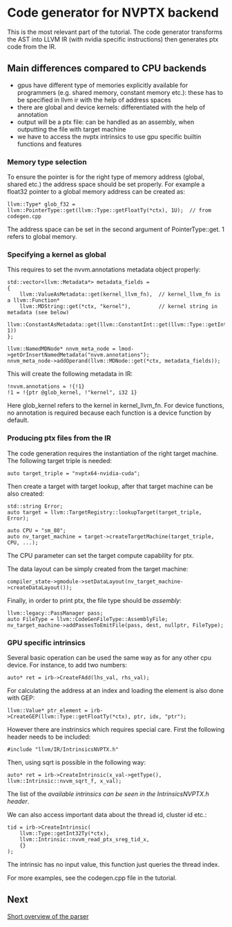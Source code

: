 # Code generator for NVPTX backend

This is the most relevant part of the tutorial.
The code generator transforms the AST into LLVM IR (with nvidia specific instructions) then generates
ptx code from the IR.

## Main differences compared to CPU backends

* gpus have different type of memories explicitly available for programmers (e.g. shared memory, constant memory etc.): these has to be specified in llvm ir with the help of address spaces
* there are global and device kernels: differentiated with the help of annotation
* output will be a ptx file: can be handled as an assembly, when outputting the file with target machine
* we have to access the nvptx intrinsics to use gpu specific builtin functions and features

### Memory type selection

To ensure the pointer is for the right type of memory address (global, shared etc.) the address space should be set properly.
For example a float32 pointer to a global memory address can be created as:

```
llvm::Type* glob_f32 = llvm::PointerType::get(llvm::Type::getFloatTy(*ctx), 1U);  // from codegen.cpp
```

The address space can be set in the second argument of PointerType::get. 1 refers to global memory.

### Specifying a kernel as global

This requires to set the nvvm.annotations metadata object properly:

```
std::vector<llvm::Metadata*> metadata_fields =
{
    llvm::ValueAsMetadata::get(kernel_llvm_fn),  // kernel_llvm_fn is a llvm::Function* 
    llvm::MDString::get(*ctx, "kernel"),         // kernel string in metadata (see below)
    llvm::ConstantAsMetadata::get(llvm::ConstantInt::get(llvm::Type::getInt32Ty(*ctx), 1))
};

llvm::NamedMDNode* nnvm_meta_node = lmod->getOrInsertNamedMetadata("nvvm.annotations");
nnvm_meta_node->addOperand(llvm::MDNode::get(*ctx, metadata_fields));
```

This will create the following metadata in IR:

```
!nvvm.annotations = !{!1}
!1 = !{ptr @glob_kernel, !"kernel", i32 1}
```

Here glob_kernel refers to the kernel in kernel_llvm_fn. 
For device functions, no annotation is required because each function is a device function by default.

### Producing ptx files from the IR

The code generation requires the instantiation of the right target machine.
The following target triple is needed:
```
auto target_triple = "nvptx64-nvidia-cuda";
```

Then create a target with target lookup, after that target machine can be also created:
```
std::string Error;
auto target = llvm::TargetRegistry::lookupTarget(target_triple, Error);

auto CPU = "sm_80"; 
auto nv_target_machine = target->createTargetMachine(target_triple, CPU, ...);
```
The CPU parameter can set the target compute capability for ptx.

The data layout can be simply created from the target machine:
```
compiler_state->gmodule->setDataLayout(nv_target_machine->createDataLayout());
```

Finally, in order to print ptx, the file type should be *assembly*:
```
llvm::legacy::PassManager pass;
auto FileType = llvm::CodeGenFileType::AssemblyFile;
nv_target_machine->addPassesToEmitFile(pass, dest, nullptr, FileType);
```

### GPU specific intrinsics

Several basic operation can be used the same way as for any other cpu device.
For instance, to add two numbers:

```
auto* ret = irb->CreateFAdd(lhs_val, rhs_val);
```

For calculating the address at an index and loading the element is also done with GEP:
```
llvm::Value* ptr_element = irb->CreateGEP(llvm::Type::getFloatTy(*ctx), ptr, idx, "ptr");
```

However there are instrinsics which requires special care. First the following header needs to be included:
```
#include "llvm/IR/IntrinsicsNVPTX.h"
```

Then, using sqrt is possible in the following way:
```
auto* ret = irb->CreateIntrinsic(x_val->getType(), llvm::Intrinsic::nvvm_sqrt_f, x_val);
```

The list of the *available intrinsics can be seen in the IntrinsicsNVPTX.h header*.

We can also access important data about the thread id, cluster id etc.:
```
tid = irb->CreateIntrinsic(
    llvm::Type::getInt32Ty(*ctx), 
    llvm::Intrinsic::nvvm_read_ptx_sreg_tid_x, 
    {}
);
```
The intrinsic has no input value, this function just queries the thread index.

For more examples, see the codegen.cpp file in the tutorial.

## Next

[Short overview of the parser](s5_parser.md)
